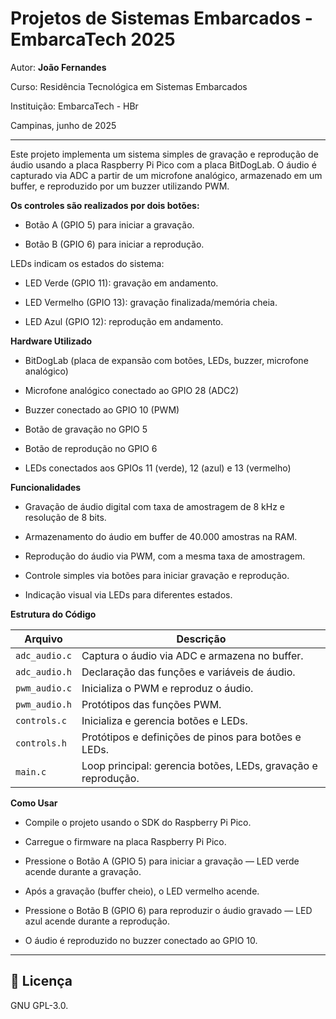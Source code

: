
# Projetos de Sistemas Embarcados - EmbarcaTech 2025

Autor: **João Fernandes**

Curso: Residência Tecnológica em Sistemas Embarcados

Instituição: EmbarcaTech - HBr

Campinas, junho de 2025

---
Este projeto implementa um sistema simples de gravação e reprodução de áudio usando a placa Raspberry Pi Pico com a placa BitDogLab. O áudio é capturado via ADC a partir de um microfone analógico, armazenado em um buffer, e reproduzido por um buzzer utilizando PWM.

**Os controles são realizados por dois botões:**

- Botão A (GPIO 5) para iniciar a gravação.

- Botão B (GPIO 6) para iniciar a reprodução.

LEDs indicam os estados do sistema:

- LED Verde (GPIO 11): gravação em andamento.

- LED Vermelho (GPIO 13): gravação finalizada/memória cheia.

- LED Azul (GPIO 12): reprodução em andamento.

**Hardware Utilizado**

- BitDogLab (placa de expansão com botões, LEDs, buzzer, microfone analógico)

- Microfone analógico conectado ao GPIO 28 (ADC2)

- Buzzer conectado ao GPIO 10 (PWM)

- Botão de gravação no GPIO 5

- Botão de reprodução no GPIO 6

- LEDs conectados aos GPIOs 11 (verde), 12 (azul) e 13 (vermelho)

**Funcionalidades**

- Gravação de áudio digital com taxa de amostragem de 8 kHz e resolução de 8 bits.

- Armazenamento do áudio em buffer de 40.000 amostras na RAM.

- Reprodução do áudio via PWM, com a mesma taxa de amostragem.

- Controle simples via botões para iniciar gravação e reprodução.

- Indicação visual via LEDs para diferentes estados.

**Estrutura do Código**

| Arquivo       | Descrição                                                     |
| ------------- | ------------------------------------------------------------- |
| `adc_audio.c` | Captura o áudio via ADC e armazena no buffer.                 |
| `adc_audio.h` | Declaração das funções e variáveis de áudio.                  |
| `pwm_audio.c` | Inicializa o PWM e reproduz o áudio.                          |
| `pwm_audio.h` | Protótipos das funções PWM.                                   |
| `controls.c`  | Inicializa e gerencia botões e LEDs.                          |
| `controls.h`  | Protótipos e definições de pinos para botões e LEDs.          |
| `main.c`      | Loop principal: gerencia botões, LEDs, gravação e reprodução. |

**Como Usar**

- Compile o projeto usando o SDK do Raspberry Pi Pico.

- Carregue o firmware na placa Raspberry Pi Pico.

- Pressione o Botão A (GPIO 5) para iniciar a gravação — LED verde acende durante a gravação.

- Após a gravação (buffer cheio), o LED vermelho acende.

- Pressione o Botão B (GPIO 6) para reproduzir o áudio gravado — LED azul acende durante a reprodução.

- O áudio é reproduzido no buzzer conectado ao GPIO 10.
---

## 📜 Licença
GNU GPL-3.0.

